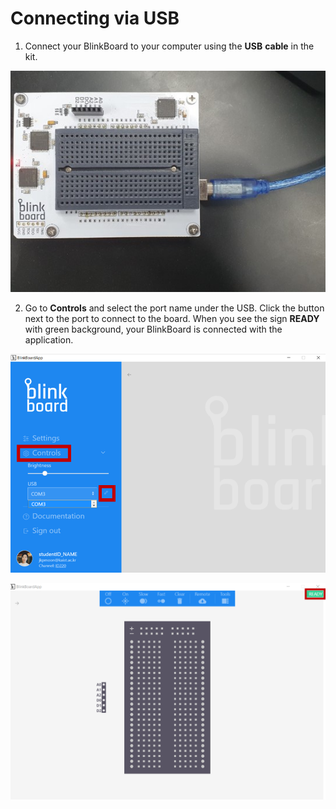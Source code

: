 # Connecting via USB

1. Connect your BlinkBoard to your computer using the **USB** **cable** in the kit.

![](../.gitbook/assets/usb1.jpg)

2. Go to **Controls** and select the port name under the USB. Click the button next to the port to connect to the board. When you see the sign **READY** with green background, your BlinkBoard is connected with the application.

![](../.gitbook/assets/usb2.png)

![](../.gitbook/assets/usb3.png)

